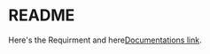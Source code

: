 # README

Here's the Requirment and here[Documentations link](https://github.com/bilaldevaslam/snpt-backend-test/blob/main/Snapppt%20Programmer%20Assesment%20ReadMe.pdf).